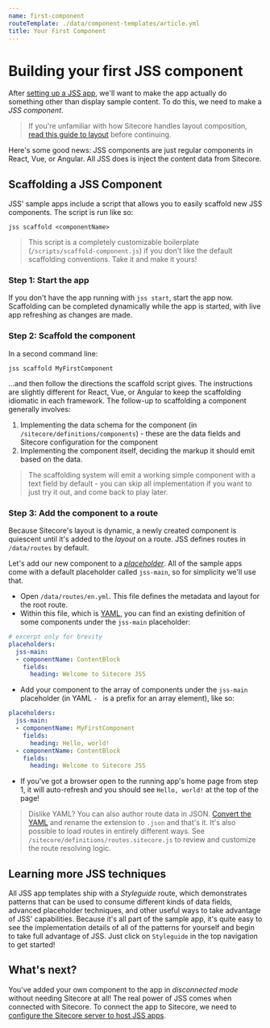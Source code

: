 ```yaml
---
name: first-component
routeTemplate: ./data/component-templates/article.yml
title: Your First Component
---
```


# Building your first JSS component

After [setting up a JSS app](/docs/getting-started/quick-start), we'll want to make the app actually do something other than display sample content. To do this, we need to make a _JSS component_.

> If you're unfamiliar with how Sitecore handles layout composition, [read this guide to layout](/docs/fundamentals/understanding-layout) before continuing.

Here's some good news: JSS components are just regular components in React, Vue, or Angular. All JSS does is inject the content data from Sitecore.

## Scaffolding a JSS Component

JSS' sample apps include a script that allows you to easily scaffold new JSS components. The script is run like so:

```
jss scaffold <componentName>
```

> This script is a completely customizable boilerplate (`/scripts/scaffold-component.js`) if you don't like the default scaffolding conventions. Take it and make it yours!

### Step 1: Start the app

If you don't have the app running with `jss start`, start the app now. Scaffolding can be completed dynamically while the app is started, with live app refreshing as changes are made.

### Step 2: Scaffold the component

In a second command line:

```
jss scaffold MyFirstComponent
```

...and then follow the directions the scaffold script gives. The instructions are slightly different for React, Vue, or Angular to keep the scaffolding idiomatic in each framework. The follow-up to scaffolding a component generally involves:

1. Implementing the data schema for the component (in `/sitecore/definitions/components`) - these are the data fields and Sitecore configuration for the component
1. Implementing the component itself, deciding the markup it should emit based on the data.

> The scaffolding system will emit a working simple component with a text field by default - you can skip all implementation if you want to just try it out, and come back to play later.

### Step 3: Add the component to a route

Because Sitecore's layout is dynamic, a newly created component is quiescent until it's added to the _layout_ on a route. JSS defines routes in `/data/routes` by default.

Let's add our new component to a [_placeholder_](/docs/fundamentals/understanding-layout). All of the sample apps come with a default placeholder called `jss-main`, so for simplicity we'll use that.

* Open `/data/routes/en.yml`. This file defines the metadata and layout for the root route.
* Within this file, which is [YAML](http://yaml.org/), you can find an existing definition of some components under the `jss-main` placeholder:

```yaml
# excerpt only for brevity
placeholders:
  jss-main:
  - componentName: ContentBlock
    fields:
      heading: Welcome to Sitecore JSS
```

* Add your component to the array of components under the `jss-main` placeholder (in YAML `- ` is a prefix for an array element), like so:

```yaml
placeholders:
  jss-main:
  - componentName: MyFirstComponent
    fields:
      heading: Hello, world!
  - componentName: ContentBlock
    fields:
      heading: Welcome to Sitecore JSS
```

* If you've got a browser open to the running app's home page from step 1, it will auto-refresh and you should see `Hello, world!` at the top of the page!

> Dislike YAML? You can also author route data in JSON. [Convert the YAML](https://www.google.com/search?q=yaml+to+json) and rename the extension to `.json` and that's it. It's also possible to load routes in entirely different ways. See `/sitecore/definitions/routes.sitecore.js` to review and customize the route resolving logic.

## Learning more JSS techniques

All JSS app templates ship with a _Styleguide_ route, which demonstrates patterns that can be used to consume different kinds of data fields, advanced placeholder techniques, and other useful ways to take advantage of JSS' capabilities. Because it's all part of the sample app, it's quite easy to see the implementation details of all of the patterns for yourself and begin to take full advantage of JSS. Just click on `Styleguide` in the top navigation to get started!

## What's next?

You've added your own component to the app in _disconnected mode_ without needing Sitecore at all! The real power of JSS comes when connected with Sitecore. To connect the app to Sitecore, we need to [configure the Sitecore server to host JSS apps](./jss-server-install).